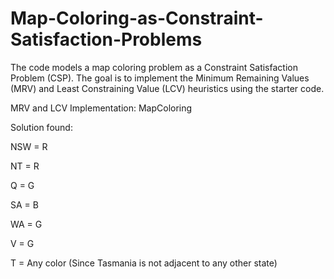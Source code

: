 # Map-Coloring-as-Constraint-Satisfaction-Problems
The code models a map coloring problem as a Constraint Satisfaction Problem (CSP). The goal is to implement the Minimum Remaining Values (MRV) and Least Constraining Value (LCV) heuristics using the starter code.

MRV and LCV Implementation: MapColoring

Solution found:

NSW = R

NT = R

Q = G

SA = B

WA = G

V = G

T = Any color (Since Tasmania is not adjacent to any other state)
